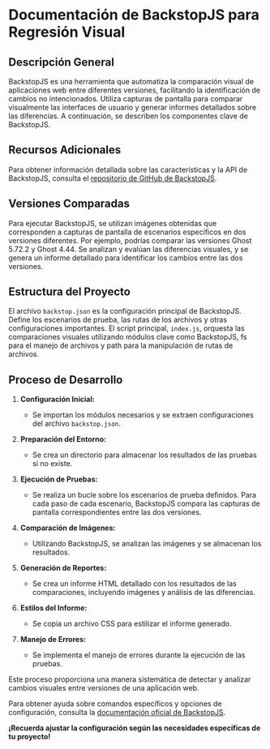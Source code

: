 # Documentación de BackstopJS para Regresión Visual

## Descripción General

BackstopJS es una herramienta que automatiza la comparación visual de aplicaciones web entre diferentes versiones, facilitando la identificación de cambios no intencionados. Utiliza capturas de pantalla para comparar visualmente las interfaces de usuario y generar informes detallados sobre las diferencias. A continuación, se describen los componentes clave de BackstopJS.

## Recursos Adicionales

Para obtener información detallada sobre las características y la API de BackstopJS, consulta el [repositorio de GitHub de BackstopJS](https://github.com/garris/BackstopJS).

## Versiones Comparadas

Para ejecutar BackstopJS, se utilizan imágenes obtenidas que corresponden a capturas de pantalla de escenarios específicos en dos versiones diferentes. Por ejemplo, podrías comparar las versiones Ghost 5.72.2 y Ghost 4.44. Se analizan y evalúan las diferencias visuales, y se genera un informe detallado para identificar los cambios entre las dos versiones.

## Estructura del Proyecto

El archivo `backstop.json` es la configuración principal de BackstopJS. Define los escenarios de prueba, las rutas de los archivos y otras configuraciones importantes. El script principal, `index.js`, orquesta las comparaciones visuales utilizando módulos clave como BackstopJS, fs para el manejo de archivos y path para la manipulación de rutas de archivos.

## Proceso de Desarrollo

1. **Configuración Inicial:**
   - Se importan los módulos necesarios y se extraen configuraciones del archivo `backstop.json`.

2. **Preparación del Entorno:**
   - Se crea un directorio para almacenar los resultados de las pruebas si no existe.

3. **Ejecución de Pruebas:**
   - Se realiza un bucle sobre los escenarios de prueba definidos. Para cada paso de cada escenario, BackstopJS compara las capturas de pantalla correspondientes entre las dos versiones.

4. **Comparación de Imágenes:**
   - Utilizando BackstopJS, se analizan las imágenes y se almacenan los resultados.

5. **Generación de Reportes:**
   - Se crea un informe HTML detallado con los resultados de las comparaciones, incluyendo imágenes y análisis de las diferencias.

6. **Estilos del Informe:**
   - Se copia un archivo CSS para estilizar el informe generado.

7. **Manejo de Errores:**
   - Se implementa el manejo de errores durante la ejecución de las pruebas.

Este proceso proporciona una manera sistemática de detectar y analizar cambios visuales entre versiones de una aplicación web.

Para obtener ayuda sobre comandos específicos y opciones de configuración, consulta la [documentación oficial de BackstopJS](https://github.com/garris/BackstopJS).

**¡Recuerda ajustar la configuración según las necesidades específicas de tu proyecto!**
